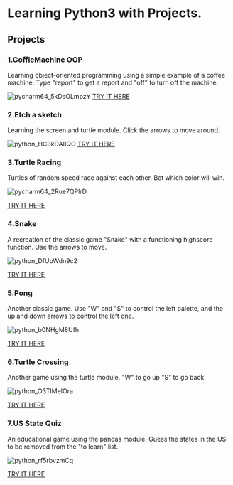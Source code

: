 <h1>Learning Python3 with Projects.</h1>

<h2>Projects</h2>
<h3>1.CoffieMachine OOP</h3>
<p>Learning object-oriented programming using a simple example of a coffee machine. Type "report" to get a report and "off" to turn off the machine.</p>

![pycharm64_5kDsOLmpzY](https://github.com/LuuuuQ/Python-Projects/assets/140170604/1402392a-87df-4be7-97d8-4f056b6548be)
<a href="https://replit.com/@LukaszWroblewsk/Coffie-Machine-OOP?v=1">TRY IT HERE</a>


<h3>2.Etch a sketch</h3>
<p>Learning the screen and turtle module. Click the arrows to move around.</p>

![python_HC3kDAIIQO](https://github.com/LuuuuQ/Python-Projects/assets/140170604/ae805044-1fd8-412d-823a-080aba34a4ae)
<a href="https://replit.com/@LukaszWroblewsk/Turtle-Drawing?v=1">TRY IT HERE</a>

<h3>3.Turtle Racing</h3>
<p>Turtles of random speed race against each other. Bet which color will win.</p>

![pycharm64_2Rue7QPlrD](https://github.com/LuuuuQ/Python-Projects/assets/140170604/dfc22bb9-92fc-45a2-909f-76efcbf9963d)
<p><a href="https://replit.com/@LukaszWroblewsk/Turtle-Racing?v=1">TRY IT HERE</a></p>

<h3>4.Snake</h3>
<p>A recreation of the classic game "Snake" with a functioning highscore function. Use the arrows to move.</p>

![python_DfUpWdn9c2](https://github.com/LuuuuQ/Python-Projects/assets/140170604/252cac3f-0922-4096-a7f3-5b60999feea7)
<p><a href="https://replit.com/@LukaszWroblewsk/Snake-with-highscore?v=1">TRY IT HERE</a></p>

<h3>5.Pong</h3>
<p>Another classic game. Use "W" and "S" to control the left palette, and the up and down arrows to control the left one. </p>

![python_b0NHgM8Ufh](https://github.com/LuuuuQ/Python-Projects/assets/140170604/c517fba7-a6b2-4837-a040-5fd483a87c90)
<p><a href="https://replit.com/@LukaszWroblewsk/Pong?v=1">TRY IT HERE</a></p>

<h3>6.Turtle Crossing</h3>
<p>Another game using the turtle module. "W" to go up "S" to go back. </p>

![python_O3TlMeIOra](https://github.com/LuuuuQ/Python-Projects/assets/140170604/4fe5ae03-9348-487c-a21d-5f4b414002ca)
<p><a href="https://replit.com/@LukaszWroblewsk/Turtle-Crossing?v=1">TRY IT HERE</a></p>

<h3>7.US State Quiz</h3>
<p>An educational game using the pandas module. Guess the states in the US to be removed from the "to learn" list.</p>

![python_rf5rbvzmCq](https://github.com/LuuuuQ/Python-Projects/assets/140170604/8d8a2085-7b0a-441d-9f63-39e118833973)
<p><a href="https://replit.com/@LukaszWroblewsk/US-State-Quiz?v=1">TRY IT HERE</a></p>



